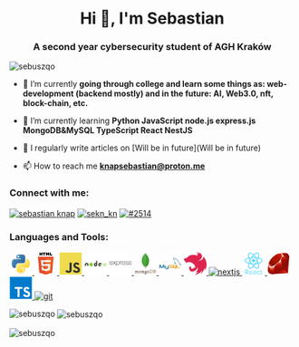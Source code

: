 <h1 align="center">Hi 👋, I'm Sebastian</h1>
<h3 align="center">A second year cybersecurity student of AGH Kraków</h3>

<p align="left"> <img src="https://komarev.com/ghpvc/?username=sebuszqo&label=Profile%20views&color=0e75b6&style=flat" alt="sebuszqo" /> </p>

- 🔭 I’m currently **going through college and learn some things as: web-development (backend mostly) and in the future: AI, Web3.0, nft, block-chain, etc.**

- 🌱 I’m currently learning **Python JavaScript node.js express.js MongoDB&MySQL TypeScript React NestJS**

- 📝 I regularly write articles on [Will be in future](Will be in future)

- 📫 How to reach me **knapsebastian@proton.me**

<h3 align="left">Connect with me:</h3>
<p align="left">
<a href="https://linkedin.com/in/sebastian knap" target="blank"><img align="center" src="https://raw.githubusercontent.com/rahuldkjain/github-profile-readme-generator/master/src/images/icons/Social/linked-in-alt.svg" alt="sebastian knap" height="30" width="40" /></a>
<a href="https://www.hackerrank.com/sekn_kn" target="blank"><img align="center" src="https://raw.githubusercontent.com/rahuldkjain/github-profile-readme-generator/master/src/images/icons/Social/hackerrank.svg" alt="sekn_kn" height="30" width="40" /></a>
<a href="https://discord.gg/#2514" target="blank"><img align="center" src="https://raw.githubusercontent.com/rahuldkjain/github-profile-readme-generator/master/src/images/icons/Social/discord.svg" alt="#2514" height="30" width="40" /></a>
</p>

<h3 align="left">Languages and Tools:</h3>
<p align="left"><a
        href="https://www.python.org" rel="noreferrer"
        target="_blank"> <img
        alt="python"
        height="40" src="https://raw.githubusercontent.com/devicons/devicon/master/icons/python/python-original.svg"
        width="40"/> </a><a href="https://www.w3.org/html/" rel="noreferrer" target="_blank"> <img
        alt="html5"
        height="40"
        src="https://raw.githubusercontent.com/devicons/devicon/master/icons/html5/html5-original-wordmark.svg"
        width="40"/> </a>
    <a href="https://developer.mozilla.org/en-US/docs/Web/JavaScript" rel="noreferrer" target="_blank"> <img
            alt="javascript"
            height="40"
            src="https://raw.githubusercontent.com/devicons/devicon/master/icons/javascript/javascript-original.svg"
            width="40"/> </a><a
            href="https://nodejs.org" rel="noreferrer" target="_blank"> <img
            alt="nodejs"
            height="40"
            src="https://raw.githubusercontent.com/devicons/devicon/master/icons/nodejs/nodejs-original-wordmark.svg"
            width="40"/> </a><a href="https://expressjs.com" rel="noreferrer"
                                target="_blank"> <img
            alt="express"
            height="40"
            src="https://raw.githubusercontent.com/devicons/devicon/master/icons/express/express-original-wordmark.svg"
            width="40"/> </a> <a
            href="https://www.mongodb.com/" rel="noreferrer" target="_blank"> <img
            alt="mongodb"
            height="40"
            src="https://raw.githubusercontent.com/devicons/devicon/master/icons/mongodb/mongodb-original-wordmark.svg"
            width="40"/> </a> <a href="https://www.mysql.com/" rel="noreferrer"
                                 target="_blank"> <img
            alt="mysql"
            height="40"
            src="https://raw.githubusercontent.com/devicons/devicon/master/icons/mysql/mysql-original-wordmark.svg"
            width="40"/> </a> <a href="https://nestjs.com/" rel="noreferrer" target="_blank">
        <img alt="nestjs" height="40"
             src="https://raw.githubusercontent.com/devicons/devicon/master/icons/nestjs/nestjs-plain.svg" width="40"/>
    </a> <a href="https://nextjs.org/" rel="noreferrer" target="_blank"> <img
            alt="nextjs" height="40" src="https://cdn.worldvectorlogo.com/logos/nextjs-2.svg" width="40"/> </a> <a
            href="https://reactjs.org/" rel="noreferrer" target="_blank">
        <img alt="react"
             height="40"
             src="https://raw.githubusercontent.com/devicons/devicon/master/icons/react/react-original-wordmark.svg"
             width="40"/> </a> <a href="https://www.ruby-lang.org/en/" rel="noreferrer"
                                  target="_blank"> <img
            alt="ruby" height="40"
            src="https://raw.githubusercontent.com/devicons/devicon/master/icons/ruby/ruby-original.svg" width="40"/>
    </a> <a href="https://www.typescriptlang.org/" rel="noreferrer" target="_blank">
        <img alt="typescript"
             height="40"
             src="https://raw.githubusercontent.com/devicons/devicon/master/icons/typescript/typescript-original.svg"
             width="40"/> </a>
    <a href="https://git-scm.com/" rel="noreferrer" target="_blank">
        <img alt="git" height="40" src="https://www.vectorlogo.zone/logos/git-scm/git-scm-icon.svg" width="40"/> </a>
</p>

<p><img align="left" src="https://github-readme-stats.vercel.app/api/top-langs?username=sebuszqo&show_icons=true&locale=en&layout=compact" alt="sebuszqo" /></p>

<p>&nbsp;<img align="center" src="https://github-readme-stats.vercel.app/api?username=sebuszqo&show_icons=true&locale=en" alt="sebuszqo" /></p>

<p><img align="center" src="https://github-readme-streak-stats.herokuapp.com/?user=sebuszqo&" alt="sebuszqo" /></p>
